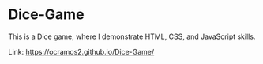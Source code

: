 # Dice-Game

This is a Dice game, where I demonstrate HTML, CSS, and JavaScript skills.

Link: https://ocramos2.github.io/Dice-Game/
